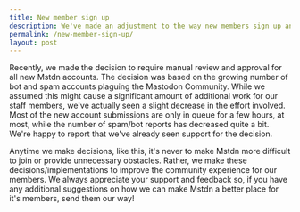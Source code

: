 ```yaml
---
title: New member sign up
description: We've made an adjustment to the way new members sign up and it's already been a huge help.
permalink: /new-member-sign-up/
layout: post
---
```


Recently, we made the decision to require manual review and approval for all new Mstdn accounts. The decision was based on the growing number of bot and spam accounts plaguing the Mastodon Community. While we assumed this might cause a significant amount of additional work for our staff members, we've actually seen a slight decrease in the effort involved. Most of the new account submissions are only in queue for a few hours, at most, while the number of spam/bot reports has decreased quite a bit. We're happy to report that we've already seen support for the decision.

Anytime we make decisions, like this, it's never to make Mstdn more difficult to join or provide unnecessary obstacles. Rather, we make these decisions/implementations to improve the community experience for our members. We always appreciate your support and feedback so, if you have any additional suggestions on how we can make Mstdn a better place for it's members, send them our way!
